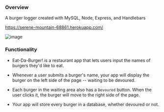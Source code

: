 ### Overview

A burger logger created with MySQL, Node, Express, and Handlebars

https://serene-mountain-68861.herokuapp.com/


![image](https://user-images.githubusercontent.com/59264835/84472571-654d8c00-ac55-11ea-8467-4917b83a7e21.png)


### Functionality

* Eat-Da-Burger! is a restaurant app that lets users input the names of burgers they'd like to eat.

* Whenever a user submits a burger's name, your app will display the burger on the left side of the page -- waiting to be devoured.

* Each burger in the waiting area also has a `Devoured` button. When the user clicks it, the burger will move to the right side of the page.

* Your app will store every burger in a database, whether devoured or not.
